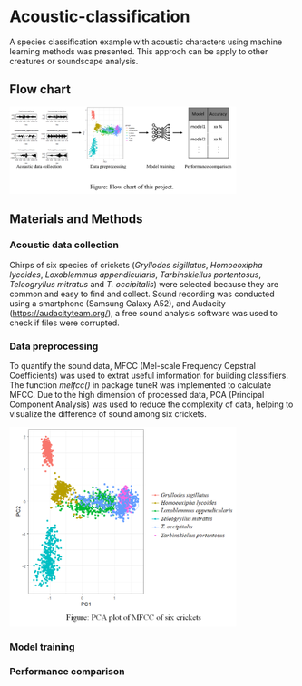 # Acoustic-classification
A species classification example with acoustic characters using machine learning methods was presented. This approch can be apply to other creatures or soundscape analysis.
## Flow chart
<img src="https://github.com/TK-CamBaz/Acoustic-classification/blob/main/flowchart.png" width="400">

## Materials and Methods
### Acoustic data collection
Chirps of six species of crickets (_Gryllodes sigillatus_, _Homoeoxipha lycoides_, _Loxoblemmus appendicularis_, _Tarbinskiellus portentosus_, _Teleogryllus mitratus_ and _T. occipitalis_) were selected because they are common and easy to find and collect. Sound recording was conducted using a smartphone (Samsung Galaxy A52), and Audacity (https://audacityteam.org/), a free sound analysis software was used to check if files were corrupted.
### Data preprocessing
To quantify the sound data, MFCC (Mel-scale Frequency Cepstral Coefficients) was used to extrat useful imformation for building classifiers. The function _melfcc()_ in package tuneR was implemented to calculate MFCC. Due to the high dimension of processed data, PCA (Principal Component Analysis) was used to reduce the complexity of data, helping to visualize the difference of sound among six crickets.

<img src="https://github.com/TK-CamBaz/Acoustic-classification/blob/main/PCA%20plot.png" width="400">

### Model training

### Performance comparison
